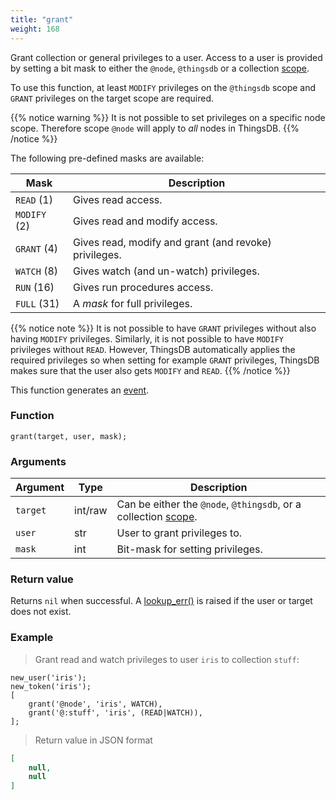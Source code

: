 ```yaml
---
title: "grant"
weight: 168
---
```


Grant collection or general privileges to a user. Access to a user is provided by setting
a bit mask to either the `@node`, `@thingsdb` or a collection [scope](../../overview/scopes).

To use this function, at least `MODIFY` privileges on the `@thingsdb` scope and `GRANT` privileges on the target scope are required.

{{% notice warning %}}
It is not possible to set privileges on a specific node scope. Therefore scope `@node` will apply to *all* nodes in ThingsDB.
{{% /notice %}}

The following pre-defined masks are available:

Mask         | Description
------------ | -----------
`READ` (1)   | Gives read access.
`MODIFY` (2) | Gives read and modify access.
`GRANT` (4)  | Gives read, modify and grant (and revoke) privileges.
`WATCH` (8)  | Gives watch (and un-watch) privileges.
`RUN` (16)   | Gives run procedures access.
`FULL` (31)  | A *mask* for full privileges.

{{% notice note %}}
It is not possible to have `GRANT` privileges without also having `MODIFY` privileges.
Similarly, it is not possible to have `MODIFY` privileges without `READ`. However, ThingsDB
automatically applies the required privileges so when setting for example `GRANT` privileges, ThingsDB
makes sure that the user also gets `MODIFY` and `READ`.
{{% /notice %}}

This function generates an [event](../../overview/events).

### Function

`grant(target, user, mask);`

### Arguments

Argument | Type | Description
-------- | ---- | -----------
`target` | int/raw | Can be either the `@node`, `@thingsdb`, or a collection [scope](../../overview/scopes).
`user` | str | User to grant privileges to.
`mask` | int | Bit-mask for setting privileges.

### Return value

Returns `nil` when successful. A [lookup_err()](../../errors/lookup_err) is raised if the user or target
does not exist.

### Example

> Grant read and watch privileges to user `iris` to collection `stuff`:

```thingsdb,json_response,@t
new_user('iris');
new_token('iris');
[
    grant('@node', 'iris', WATCH),
    grant('@:stuff', 'iris', (READ|WATCH)),
];
```

> Return value in JSON format

```json
[
    null,
    null
]
```